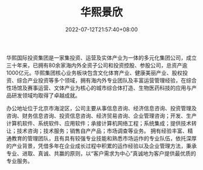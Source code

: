 ﻿---
weight: 
title: "华熙景欣"
description: "北京华熙景欣信息科技有限公司成立于2019年，注册资本金100万元。"
date: 2022-07-12T21:57:40+08:00
lastmod: 2022-07-12T16:45:40+08:00
draft: false
authors: ["june"]
featuredImage: "431.png"
link: "http://bloomage.com/"
tags: ["华熙景欣","虚拟会议"]
categories: ["navigation"]
navigation: ["虚拟会议"]
lightgallery: true
toc: true
pinned: false
recommend: false
recommend1: false
---
华熙国际投资集团是一家集投资、运营及实体产业为一体的多元化集团公司，成立三十年来，已拥有80余家海内外全资子公司和投资控股、参股公司，总资产逾1000亿元。华熙集团核心业务板块包含文化体育产业、健康美丽产业、股权投资、综合产业投资等多个领域，拥有海内外专业团队及丰富运营管理经验，在综合性场馆及赛事运营、文体产业为核心的城市综合体打造、生物医药科技的应用与产品研发领域均取得了卓越成就。

办公地址位于北京市海淀区，公司主要从事信息咨询、经济信息咨询、投资管理及咨询、财务信息咨询、投资信息咨询、经济贸易咨询、企业管理咨询；开发、生产计算机软件、系统软件、应用软件；承接计算机网络工程；系统集成；提供技术转让；技术咨询；技术服务；销售自产产品；市场调查等业务。 拥有经验丰富、精通教育的管理团队，且有具有较强专业技能和熟悉市场运作的专业队伍，依托深厚的产业背景，凭借多年在企业成长过程中积累的运作经验以及企业管理方法，秉承专业、进取、真诚、共赢的原则，以“客户需求为中心”真诚地为客户提供最优质的专业服务。